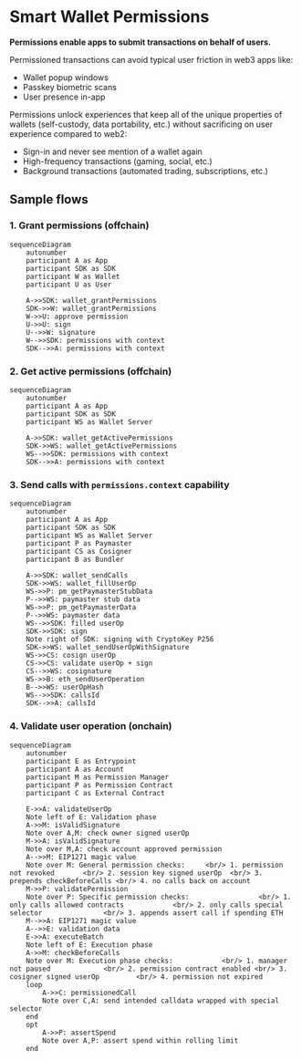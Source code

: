 # Smart Wallet Permissions

**Permissions enable apps to submit transactions on behalf of users.**

Permissioned transactions can avoid typical user friction in web3 apps like:

- Wallet popup windows
- Passkey biometric scans
- User presence in-app

Permissions unlock experiences that keep all of the unique properties of wallets (self-custody, data portability, etc.) without sacrificing on user experience compared to web2:

- Sign-in and never see mention of a wallet again
- High-frequency transactions (gaming, social, etc.)
- Background transactions (automated trading, subscriptions, etc.)

## Sample flows

### 1. Grant permissions (offchain)

```mermaid
sequenceDiagram
    autonumber
    participant A as App
    participant SDK as SDK
    participant W as Wallet
    participant U as User

    A->>SDK: wallet_grantPermissions
    SDK->>W: wallet_grantPermissions
    W->>U: approve permission
    U->>U: sign
    U-->>W: signature
    W-->>SDK: permissions with context
    SDK-->>A: permissions with context
```

### 2. Get active permissions (offchain)

```mermaid
sequenceDiagram
    autonumber
    participant A as App
    participant SDK as SDK
    participant WS as Wallet Server

    A->>SDK: wallet_getActivePermissions
    SDK->>WS: wallet_getActivePermissions
    WS-->>SDK: permissions with context
    SDK-->>A: permissions with context
```

### 3. Send calls with `permissions.context` capability

```mermaid
sequenceDiagram
    autonumber
    participant A as App
    participant SDK as SDK
    participant WS as Wallet Server
    participant P as Paymaster
    participant CS as Cosigner
    participant B as Bundler

    A->>SDK: wallet_sendCalls
    SDK->>WS: wallet_fillUserOp
    WS->>P: pm_getPaymasterStubData
    P-->>WS: paymaster stub data
    WS->>P: pm_getPaymasterData
    P-->>WS: paymaster data
    WS-->>SDK: filled userOp
    SDK->>SDK: sign
    Note right of SDK: signing with CryptoKey P256
    SDK->>WS: wallet_sendUserOpWithSignature
    WS->>CS: cosign userOp
    CS->>CS: validate userOp + sign
    CS-->>WS: cosignature
    WS->>B: eth_sendUserOperation
    B-->>WS: userOpHash
    WS-->>SDK: callsId
    SDK-->>A: callsId
```

### 4. Validate user operation (onchain)

```mermaid
sequenceDiagram
    autonumber
    participant E as Entrypoint
    participant A as Account
    participant M as Permission Manager
    participant P as Permission Contract
    participant C as External Contract

    E->>A: validateUserOp
    Note left of E: Validation phase
    A->>M: isValidSignature
    Note over A,M: check owner signed userOp
    M->>A: isValidSignature
    Note over M,A: check account approved permission
    A-->>M: EIP1271 magic value
    Note over M: General permission checks: ‎ ‎ ‎  <br/> 1. permission not revoked ‎  ‎ ‎ ‎ ‎ <br/> 2. session key signed userOp ‎ <br/> 3. prepends checkBeforeCalls <br/> 4. no calls back on account ‎ ‎ ‎
    M->>P: validatePermission
    Note over P: Specific permission checks: ‎ ‎ ‎ ‎ ‎ ‎ ‎ ‎ ‎ ‎ ‎ ‎ ‎ ‎ ‎ ‎ <br/> 1. only calls allowed contracts ‎ ‎ ‎ ‎ ‎ ‎ ‎ ‎ ‎ ‎ ‎ <br/> 2. only calls special selector ‎ ‎ ‎ ‎ ‎ ‎ ‎ ‎ ‎ ‎ ‎ ‎ ‎ ‎ <br/> 3. appends assert call if spending ETH
    M-->>A: EIP1271 magic value
    A-->>E: validation data
    E->>A: executeBatch
    Note left of E: Execution phase
    A->>M: checkBeforeCalls
    Note over M: Execution phase checks: ‎ ‎ ‎ ‎ ‎ ‎ ‎ ‎ ‎ ‎  <br/> 1. manager not paused ‎ ‎ ‎ ‎ ‎ ‎ ‎ ‎ ‎ ‎ ‎ ‎ <br/> 2. permission contract enabled <br/> 3. cosigner signed userOp ‎ ‎ ‎ ‎ ‎ ‎ ‎ ‎ <br/> 4. permission not expired ‎ ‎ ‎ ‎ ‎ ‎ ‎ ‎
    loop
        A->>C: permissionedCall
        Note over C,A: send intended calldata wrapped with special selector
    end
    opt
        A->>P: assertSpend
        Note over A,P: assert spend within rolling limit
    end
```


